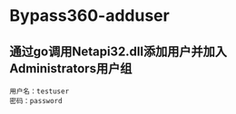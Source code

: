 # Bypass360-adduser
## 通过go调用Netapi32.dll添加用户并加入Administrators用户组

```
用户名：testuser
密码：password
```
